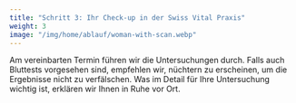 ```yaml
---
title: "Schritt 3: Ihr Check-up in der Swiss Vital Praxis"
weight: 3
image: "/img/home/ablauf/woman-with-scan.webp"
---
```


Am vereinbarten Termin führen wir die Untersuchungen durch. Falls auch Bluttests vorgesehen sind, empfehlen wir, nüchtern zu erscheinen, um die Ergebnisse nicht zu verfälschen. Was im Detail für Ihre Untersuchung wichtig ist, erklären wir Ihnen in Ruhe vor Ort.
